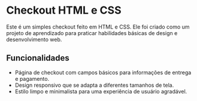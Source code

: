 
# Checkout HTML e CSS

Este é um simples checkout feito em HTML e CSS. Ele foi criado como um projeto de aprendizado para praticar habilidades básicas de design e desenvolvimento web.

## Funcionalidades

- Página de checkout com campos básicos para informações de entrega e pagamento.
- Design responsivo que se adapta a diferentes tamanhos de tela.
- Estilo limpo e minimalista para uma experiência de usuário agradável.

